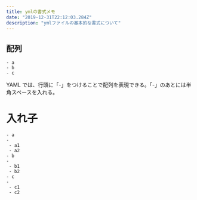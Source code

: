 ```yaml
---
title: ymlの書式メモ
date: "2019-12-31T22:12:03.284Z"
description: "ymlファイルの基本的な書式について"
---
```


## 配列
```
- a
- b
- c
```
YAML では、行頭に「-」をつけることで配列を表現できる。「-」のあとには半角スペースを入れる。

# 入れ子
```
- a
-
 - a1
 - a2
- b
-
 - b1
 - b2
- c
-
 - c1
 - c2
```